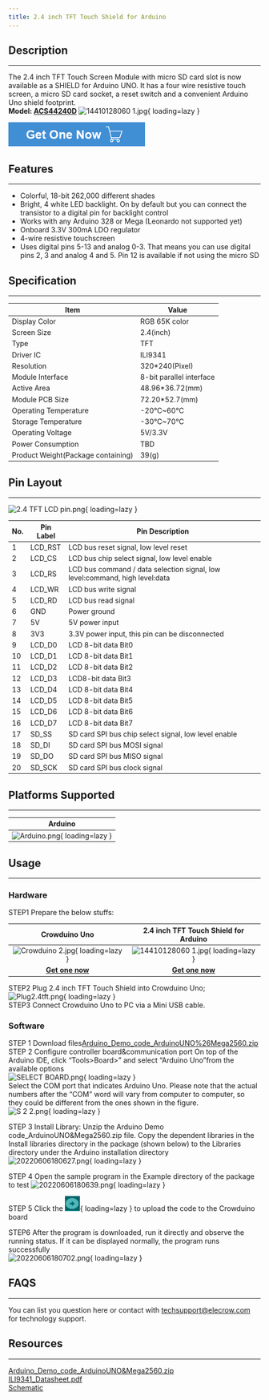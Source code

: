 ```yaml
---
title: 2.4 inch TFT Touch Shield for Arduino
---
```


## Description
-----------

The 2.4 inch TFT Touch Screen Module with micro SD card slot is now available as a SHIELD for Arduino UNO. It has a four wire resistive touch screen, a micro SD card socket, a reset switch and a convenient Arduino Uno shield footprint.  
**Model: [ACS44240D](https://www.elecrow.com/24-inch-tft-touch-shield-for-arduino-p-1383.html)**
![14410128060 1.jpg](https://wiki.elecrow.com/images/thumb/5/52/14410128060_1.jpg/600px-14410128060_1.jpg){ loading=lazy }

[![Alt text](./assets/images/Get_one_now.png)](https://www.elecrow.com/24-inch-tft-touch-shield-for-arduino-p-1383.html?wiki "Title text")  

## Features
--------

- Colorful, 18-bit 262,000 different shades
- Bright, 4 white LED backlight. On by default but you can connect the transistor to a digital pin for backlight control
- Works with any Arduino 328 or Mega (Leonardo not supported yet)
- Onboard 3.3V 300mA LDO regulator
- 4-wire resistive touchscreen
- Uses digital pins 5-13 and analog 0-3. That means you can use digital pins 2, 3 and analog 4 and 5. Pin 12 is available if not using the micro SD

## Specification
-------------

| **Item** | **Value** |
|---|---|
| Display Color | RGB 65K color |
| Screen Size | 2.4(inch) |
| Type | TFT |
| Driver IC | ILI9341 |
| Resolution | 320\*240(Pixel) |
| Module Interface | 8-bit parallel interface |
| Active Area | 48.96\*36.72(mm) |
| Module PCB Size | 72.20\*52.7(mm) |
| Operating Temperature | -20℃~60℃ |
| Storage Temperature | -30℃~70℃ |
| Operating Voltage | 5V/3.3V |
| Power Consumption | TBD |
| Product Weight(Package containing) | 39(g) |

## Pin Layout
----------

![2.4 TFT LCD pin.png](https://wiki.elecrow.com/images/thumb/2/22/2.4_TFT_LCD_pin.png/400px-2.4_TFT_LCD_pin.png){ loading=lazy }

| **No.** | **Pin Label** | **Pin Description** |
|---|---|---|
| 1 | LCD\_RST | LCD bus reset signal, low level reset |
| 2 | LCD\_CS | LCD bus chip select signal, low level enable |
| 3 | LCD\_RS | LCD bus command / data selection signal, low level:command, high level:data |
| 4 | LCD\_WR | LCD bus write signal |
| 5 | LCD\_RD | LCD bus read signal |
| 6 | GND | Power ground |
| 7 | 5V | 5V power input |
| 8 | 3V3 | 3.3V power input, this pin can be disconnected |
| 9 | LCD\_D0 | LCD 8-bit data Bit0 |
| 10 | LCD\_D1 | LCD 8-bit data Bit1 |
| 11 | LCD\_D2 | LCD 8-bit data Bit2 |
| 12 | LCD\_D3 | LCD8-bit data Bit3 |
| 13 | LCD\_D4 | LCD 8-bit data Bit4 |
| 14 | LCD\_D5 | LCD 8-bit data Bit5 |
| 15 | LCD\_D6 | LCD 8-bit data Bit6 |
| 16 | LCD\_D7 | LCD 8-bit data Bit7 |
| 17 | SD\_SS | SD card SPI bus chip select signal, low level enable |
| 18 | SD\_DI | SD card SPI bus MOSI signal |
| 19 | SD\_DO | SD card SPI bus MISO signal |
| 20 | SD\_SCK | SD card SPI bus clock signal |

## Platforms Supported
-------------------

| **Arduino** |
|:-:|
| ![Arduino.png](https://wiki.elecrow.com/images/6/63/Arduino.png){ loading=lazy } |

## Usage
-----

### **Hardware**

STEP1 Prepare the below stuffs:

|                      **Crowduino Uno**                       |          **2.4 inch TFT Touch Shield for Arduino**           |
| :----------------------------------------------------------: | :----------------------------------------------------------: |
| ![Crowduino 2.jpg](https://wiki.elecrow.com/images/thumb/d/d4/Crowduino_2.jpg/500px-Crowduino_2.jpg){ loading=lazy } | ![14410128060 1.jpg](https://wiki.elecrow.com/images/thumb/5/52/14410128060_1.jpg/500px-14410128060_1.jpg){ loading=lazy } |
| [**Get one now**](https://www.elecrow.com/crowduino-unosd-v15-p-840.html) | [**Get one now**](https://www.elecrow.com/24-inch-tft-touch-shield-for-arduino-p-1383.html) |

STEP2 Plug 2.4 inch TFT Touch Shield into Crowduino Uno;
![Plug2.4tft.png](https://wiki.elecrow.com/images/thumb/2/29/Plug2.4tft.png/500px-Plug2.4tft.png){ loading=lazy }   
STEP3 Connect Crowduino Uno to PC via a Mini USB cable.  

### **Software**

STEP 1 Download files[Arduino\_Demo\_code\_ArduinoUNO%26Mega2560.zip](./files/Arduino-Demo-code-ArduinoUNO%26Mega2560-zip.md)  
STEP 2 Configure controller board&amp;communication port 
On top of the Arduino IDE, click “Tools&gt;Board&gt;” and select “Arduino Uno”from the available options  
![SELECT BOARD.png](https://wiki.elecrow.com/images/thumb/c/c5/SELECT_BOARD.png/700px-SELECT_BOARD.png){ loading=lazy }   
Select the COM port that indicates Arduino Uno. Please note that the actual numbers after the “COM” word will vary from computer to computer, so they could be different from the ones shown in the figure.  
![S 2 2.png](https://wiki.elecrow.com/images/thumb/d/d5/S_2_2.png/700px-S_2_2.png){ loading=lazy } 

STEP 3 Install Library: Unzip the Arduino Demo code\_ArduinoUNO&amp;Mega2560.zip file. Copy the dependent libraries in the Install libraries directory in the package (shown below) to the Libraries directory under the Arduino installation directory  
![20220606180627.png](https://wiki.elecrow.com/images/thumb/1/18/20220606180627.png/400px-20220606180627.png){ loading=lazy }  

STEP 4 Open the sample program in the Example directory of the package to test
![20220606180639.png](https://wiki.elecrow.com/images/thumb/3/38/20220606180639.png/500px-20220606180639.png){ loading=lazy }    

STEP 5 Click the ![Upload.png](./assets/images/30px-Upload.png){ loading=lazy } to upload the code to the Crowduino board  

STEP6 After the program is downloaded, run it directly and observe the running status. If it can be displayed normally, the program runs successfully  
![20220606180702.png](https://wiki.elecrow.com/images/thumb/8/80/20220606180702.png/300px-20220606180702.png){ loading=lazy }  

## FAQS
----

You can list you question here or contact with techsupport@elecrow.com for technology support.

## Resources
---------

[Arduino_Demo_code_ArduinoUNO&Mega2560.zip](./files/Arduino-Demo-code-ArduinoUNO%26Mega2560-zip.md)  
[ILI9341_Datasheet.pdf](./files/ILI9341-Datasheet-pdf.md)  
[Schematic](./files/24unosch-pdf.md)  